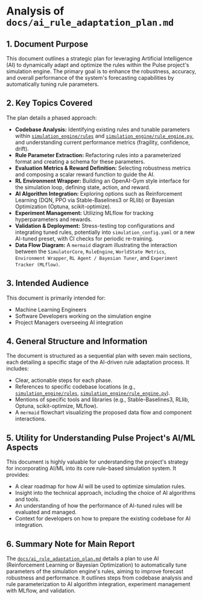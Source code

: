 # Analysis of `docs/ai_rule_adaptation_plan.md`

## 1. Document Purpose

This document outlines a strategic plan for leveraging Artificial Intelligence (AI) to dynamically adapt and optimize the rules within the Pulse project's simulation engine. The primary goal is to enhance the robustness, accuracy, and overall performance of the system's forecasting capabilities by automatically tuning rule parameters.

## 2. Key Topics Covered

The plan details a phased approach:

*   **Codebase Analysis:** Identifying existing rules and tunable parameters within [`simulation_engine/rules`](../../simulation_engine/rules) and [`simulation_engine/rule_engine.py`](../../simulation_engine/rule_engine.py:1), and understanding current performance metrics (fragility, confidence, drift).
*   **Rule Parameter Extraction:** Refactoring rules into a parameterized format and creating a schema for these parameters.
*   **Evaluation Metrics & Reward Definition:** Selecting robustness metrics and composing a scalar reward function to guide the AI.
*   **RL Environment Wrapper:** Building an OpenAI-Gym style interface for the simulation loop, defining state, action, and reward.
*   **AI Algorithm Integration:** Exploring options such as Reinforcement Learning (DQN, PPO via Stable-Baselines3 or RLlib) or Bayesian Optimization (Optuna, scikit-optimize).
*   **Experiment Management:** Utilizing MLflow for tracking hyperparameters and rewards.
*   **Validation & Deployment:** Stress-testing top configurations and integrating tuned rules, potentially into `simulation_config.yaml` or a new AI-tuned preset, with CI checks for periodic re-training.
*   **Data Flow Diagram:** A `mermaid` diagram illustrating the interaction between the `SimulatorCore`, `RuleEngine`, `WorldState Metrics`, `Environment Wrapper`, `RL Agent / Bayesian Tuner`, and `Experiment Tracker (MLflow)`.

## 3. Intended Audience

This document is primarily intended for:

*   Machine Learning Engineers
*   Software Developers working on the simulation engine
*   Project Managers overseeing AI integration

## 4. General Structure and Information

The document is structured as a sequential plan with seven main sections, each detailing a specific stage of the AI-driven rule adaptation process. It includes:

*   Clear, actionable steps for each phase.
*   References to specific codebase locations (e.g., [`simulation_engine/rules`](../../simulation_engine/rules), [`simulation_engine/rule_engine.py`](../../simulation_engine/rule_engine.py:1)).
*   Mentions of specific tools and libraries (e.g., Stable-Baselines3, RLlib, Optuna, scikit-optimize, MLflow).
*   A `mermaid` flowchart visualizing the proposed data flow and component interactions.

## 5. Utility for Understanding Pulse Project's AI/ML Aspects

This document is highly valuable for understanding the project's strategy for incorporating AI/ML into its core rule-based simulation system. It provides:

*   A clear roadmap for how AI will be used to optimize simulation rules.
*   Insight into the technical approach, including the choice of AI algorithms and tools.
*   An understanding of how the performance of AI-tuned rules will be evaluated and managed.
*   Context for developers on how to prepare the existing codebase for AI integration.

## 6. Summary Note for Main Report

The [`docs/ai_rule_adaptation_plan.md`](../../docs/ai_rule_adaptation_plan.md:1) details a plan to use AI (Reinforcement Learning or Bayesian Optimization) to automatically tune parameters of the simulation engine's rules, aiming to improve forecast robustness and performance. It outlines steps from codebase analysis and rule parameterization to AI algorithm integration, experiment management with MLflow, and validation.